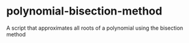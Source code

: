 # polynomial-bisection-method
 A script that approximates all roots of a polynomial using the bisection method

